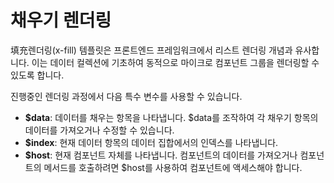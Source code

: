 <template is="exm-article">
<a href="../../publics/examples/fill-var/demo.html" preview></a>
<a href="../../publics/examples/fill-var/test-demo.html" main></a>
</template>

# 채우기 렌더링

填充렌더링(x-fill) 템플릿은 프론트엔드 프레임워크에서 리스트 렌더링 개념과 유사합니다. 이는 데이터 컬렉션에 기초하여 동적으로 마이크로 컴포넌트 그룹을 렌더링할 수 있도록 합니다.

진행중인 렌더링 과정에서 다음 특수 변수를 사용할 수 있습니다.

- **$data**: 데이터를 채우는 항목을 나타냅니다. $data를 조작하여 각 채우기 항목의 데이터를 가져오거나 수정할 수 있습니다.
- **$index**: 현재 데이터 항목의 데이터 집합에서의 인덱스를 나타냅니다.
- **$host**: 현재 컴포넌트 자체를 나타냅니다. 컴포넌트의 데이터를 가져오거나 컴포넌트의 메서드를 호출하려면 $host를 사용하여 컴포넌트에 액세스해야 합니다.